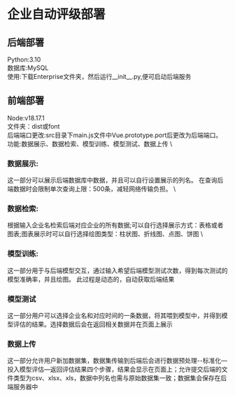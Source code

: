 # 企业自动评级部署

## 后端部署

Python:3.10 \
数据库:MySQL \
使用:下载Enterprise文件夹，然后运行__init__.py,便可启动后端服务


## 前端部署

Node:v18.17.1 \
文件夹：dist或font \
后端端口更改:src目录下main.js文件中Vue.prototype.port后更改为后端端口。 \
功能:数据展示、数据检索、模型训练、模型测试、数据上传 \
### 数据展示:
这一部分可以展示后端数据库中数据，并且可以自行设置展示的列名。 在查询后端数据时会限制单次查询上限：500条，减轻网络传输负担。 \
### 数据检索:
根据输入企业名检索后端对应企业的所有数据;可以自行选择展示方式：表格或者图表;图表展示时可以自行选择绘图类型：柱状图、折线图、点图、饼图 \
### 模型训练:
这一部分用于与后端模型交互，通过输入希望后端模型测试次数，得到每次测试的模型准确率，并且绘图。 此过程是动态的，自动获取后端结果
### 模型测试
这一部分用户可以选择企业名和对应时间的一条数据，将其喂到模型中，并得到模型评估的结果。选择数据后会在返回相关数据并在页面上展示 
### 数据上传
这一部分允许用户新加数据集，数据集传输到后端后会进行数据预处理--标准化—投入模型评估—返回评估结果四个步骤，结果会显示在页面上；允许提交后端的文件类型为csv、xlsx、xls，数据中列名也需与原始数据集一致；数据集会保存在后端服务器中
